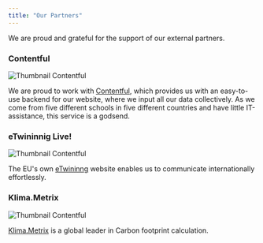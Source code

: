 ```yaml
---
title: "Our Partners"
---
```


We are proud and grateful for the support of our external partners.

### Contentful

![Thumbnail Contentful](/partners/contentful.jpg)

We are proud to work with [Contentful](https://contentful.com), which provides us with an easy-to-use backend for our website, where we input all our data collectively. As we come from five different schools in five different countries and have little IT-assistance, this service is a godsend.

### eTwininnig Live!

![Thumbnail Contentful](/partners/etwinning.jpg)

The EU's own [eTwininng](https://www.etwinning.net) website enables us to communicate internationally effortlessly.

### Klima.Metrix

![Thumbnail Contentful](/partners/klimametrix.jpg)

[Klima.Metrix](https://klimametrix.global/) is a global leader in Carbon footprint calculation.

